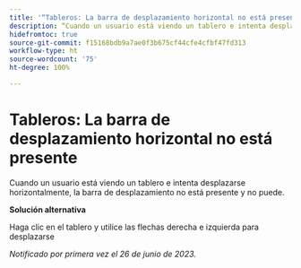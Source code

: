 ```yaml
---
title: '“Tableros: La barra de desplazamiento horizontal no está presente”'
description: “Cuando un usuario está viendo un tablero e intenta desplazarse horizontalmente, la barra de desplazamiento no está presente y no puede”.
hidefromtoc: true
source-git-commit: f15168bdb9a7ae0f3b675cf44cfe4cfbf47fd313
workflow-type: ht
source-wordcount: '75'
ht-degree: 100%

---
```



# Tableros: La barra de desplazamiento horizontal no está presente

Cuando un usuario está viendo un tablero e intenta desplazarse horizontalmente, la barra de desplazamiento no está presente y no puede.

**Solución alternativa**

Haga clic en el tablero y utilice las flechas derecha e izquierda para desplazarse

_Notificado por primera vez el 26 de junio de 2023._

